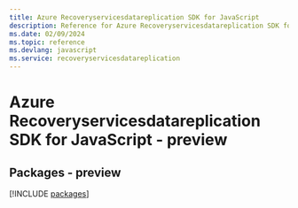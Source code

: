 ```yaml
---
title: Azure Recoveryservicesdatareplication SDK for JavaScript
description: Reference for Azure Recoveryservicesdatareplication SDK for JavaScript
ms.date: 02/09/2024
ms.topic: reference
ms.devlang: javascript
ms.service: recoveryservicesdatareplication
---
```

# Azure Recoveryservicesdatareplication SDK for JavaScript - preview
## Packages - preview
[!INCLUDE [packages](recoveryservicesdatareplication-index.md)]